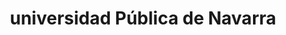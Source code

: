 ---
title: "universidad Pública de Navarra"
external_link: "https://www.unavarra.es/informacion/coronavirus?languageId=100000"
type: "navarra"
img: "./images/universidades/upna.png"
file_title: "Acuerdo Adaptación Enseñanza"
file_link: "http://www2.unavarra.es/gesadj/seccionActualidad/coronavirus/medidas-higienico-sanitarias-y-organizativas-para-el-retorno.pdf"
---
